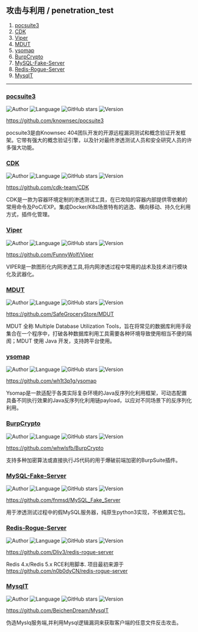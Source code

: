 ## 攻击与利用 / penetration_test

1. [pocsuite3](#pocsuite3)
2. [CDK](#cdk)
3. [Viper](#viper)
4. [MDUT](#mdut)
5. [ysomap](#ysomap)
6. [BurpCrypto](#burpcrypto)
7. [MySQL-Fake-Server](#mysql-fake-server)
8. [Redis-Rogue-Server](#redis-rogue-server)
9. [MysqlT](#mysqlt)

----------------------------------------

### [pocsuite3](detail/pocsuite3.md)
![Author](https://img.shields.io/badge/Author-knownsec404-orange)
![Language](https://img.shields.io/badge/Language-Python-blue)
![GitHub stars](https://img.shields.io/github/stars/knownsec/pocsuite3.svg?style=flat&logo=github)
![Version](https://img.shields.io/badge/Version-V1.8.9-red)

<https://github.com/knownsec/pocsuite3>

pocsuite3是由Knownsec 404团队开发的开源远程漏洞测试和概念验证开发框架。它带有强大的概念验证引擎，以及针对最终渗透测试人员和安全研究人员的许多强大功能。

### [CDK](detail/CDK.md)
![Author](https://img.shields.io/badge/Author-cdkteam-orange)
![Language](https://img.shields.io/badge/Language-CDK-blue)
![GitHub stars](https://img.shields.io/github/stars/cdk-team/CDK.svg?style=flat&logo=github)
![Version](https://img.shields.io/badge/Version-V1.0.4-red)

<https://github.com/cdk-team/CDK>

CDK是一款为容器环境定制的渗透测试工具，在已攻陷的容器内部提供零依赖的常用命令及PoC/EXP。集成Docker/K8s场景特有的逃逸、横向移动、持久化利用方式，插件化管理。

### [Viper](detail/Viper.md)
![Author](https://img.shields.io/badge/Author-FunnyWolf-orange)
![Language](https://img.shields.io/badge/Language-JS/Python-blue)
![GitHub stars](https://img.shields.io/github/stars/FunnyWolf/Viper.svg?style=flat&logo=github)
![Version](https://img.shields.io/badge/Version-V1.5.13-red)

<https://github.com/FunnyWolf/Viper>

VIPER是一款图形化内网渗透工具,将内网渗透过程中常用的战术及技术进行模块化及武器化。

### [MDUT](detail/MDUT.md)
![Author](https://img.shields.io/badge/Author-Ch1ngg-orange)
![Language](https://img.shields.io/badge/Language-Java-blue)
![GitHub stars](https://img.shields.io/github/stars/SafeGroceryStore/MDUT.svg?style=flat&logo=github)
![Version](https://img.shields.io/badge/Version-V2.0.8-red)

<https://github.com/SafeGroceryStore/MDUT>

MDUT 全称 Multiple Database Utilization Tools，旨在将常见的数据库利用手段集合在一个程序中，打破各种数据库利用工具需要各种环境导致使用相当不便的隔阂；MDUT 使用 Java 开发，支持跨平台使用。

### [ysomap](detail/ysomap.md)
![Author](https://img.shields.io/badge/Author-wh1t3p1g-orange)
![Language](https://img.shields.io/badge/Language-Java-blue)
![GitHub stars](https://img.shields.io/github/stars/wh1t3p1g/ysomap.svg?style=flat&logo=github)
![Version](https://img.shields.io/badge/Version-V0.1.1-red)

<https://github.com/wh1t3p1g/ysomap>

Ysomap是一款适配于各类实际复杂环境的Java反序列化利用框架，可动态配置具备不同执行效果的Java反序列化利用链payload，以应对不同场景下的反序列化利用。

### [BurpCrypto](detail/BurpCrypto.md)
![Author](https://img.shields.io/badge/Author-whwlsfb-orange)
![Language](https://img.shields.io/badge/Language-Java-blue)
![GitHub stars](https://img.shields.io/github/stars/whwlsfb/BurpCrypto.svg?style=flat&logo=github)
![Version](https://img.shields.io/badge/Version-V0.0.1-red)

<https://github.com/whwlsfb/BurpCrypto>

支持多种加密算法或直接执行JS代码的用于爆破前端加密的BurpSuite插件。

### [MySQL-Fake-Server](detail/MySQL-Fake-Server.md)
![Author](https://img.shields.io/badge/Author-fnmsd-orange)
![Language](https://img.shields.io/badge/Language-Python-blue)
![GitHub stars](https://img.shields.io/github/stars/fnmsd/MySQL_Fake_Server.svg?style=flat&logo=github)
![Version](https://img.shields.io/badge/Version-V0.0.1-red)

<https://github.com/fnmsd/MySQL_Fake_Server>

用于渗透测试过程中的假MySQL服务器，纯原生python3实现，不依赖其它包。

### [Redis-Rogue-Server](detail/Redis-Rogue-Server.md)
![Author](https://img.shields.io/badge/Author-Dliv3-orange)
![Language](https://img.shields.io/badge/Language-Python-blue)
![GitHub stars](https://img.shields.io/github/stars/Dliv3/redis-rogue-server.svg?style=flat&logo=github)
![Version](https://img.shields.io/badge/Version-V1.0.0-red)

<https://github.com/Dliv3/redis-rogue-server>

Redis 4.x/Redis 5.x RCE利用脚本. 项目最初来源于 <https://github.com/n0b0dyCN/redis-rogue-server>

### [MysqlT](detail/MysqlT.md)
![Author](https://img.shields.io/badge/Author-BeichenDream-orange)
![Language](https://img.shields.io/badge/Language-C%23-blue)
![GitHub stars](https://img.shields.io/github/stars/BeichenDream/MysqlT.svg?style=flat&logo=github)
![Version](https://img.shields.io/badge/Version-V1.0.0-red)

<https://github.com/BeichenDream/MysqlT>

伪造Myslq服务端,并利用Mysql逻辑漏洞来获取客户端的任意文件反击攻击。

